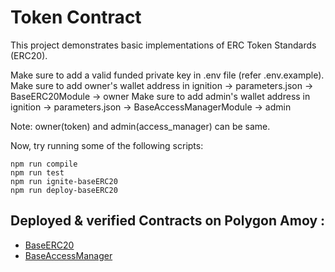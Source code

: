 # Token Contract

This project demonstrates basic implementations of ERC Token Standards (ERC20).

Make sure to add a valid funded private key in .env file (refer .env.example).
Make sure to add owner's wallet address in ignition -> parameters.json -> BaseERC20Module -> owner
Make sure to add admin's wallet address in ignition -> parameters.json -> BaseAccessManagerModule -> admin

Note: owner(token) and admin(access_manager) can be same.

Now, try running some of the following scripts:
```shell
npm run compile
npm run test
npm run ignite-baseERC20
npm run deploy-baseERC20
```

## Deployed & verified Contracts on Polygon Amoy :

- [BaseERC20](https://amoy.polygonscan.com/address/0xF2D52442B0F7e6948583C62e4d63c819b9e4E8e8)
- [BaseAccessManager](https://amoy.polygonscan.com/address/0x63aD3BcfE3E6B07681030262607B0852C0d1d46b)
